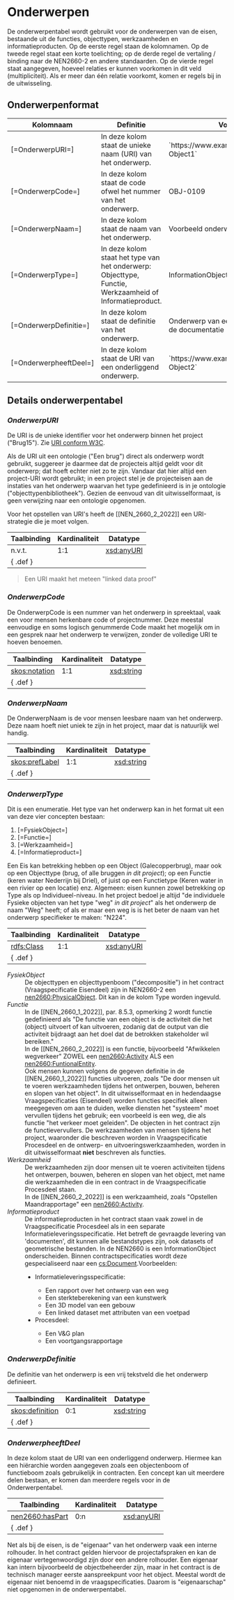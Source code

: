 # Onderwerpen

De onderwerpentabel wordt gebruikt voor de onderwerpen van de eisen, bestaande uit de functies, objecttypen, werkzaamheden en informatieproducten. Op de eerste regel staan de kolomnamen. Op de tweede regel staat een korte toelichting; op de derde regel de vertaling / binding naar de NEN2660-2 en andere standaarden. Op de vierde regel staat aangegeven, hoeveel relaties er kunnen voorkomen in dit veld (multipliciteit). Als er meer dan één relatie voorkomt, komen er regels bij in de uitwisseling.

## Onderwerpenformat

<table class="data">
<thead>
	<th>Kolomnaam
	<th>Definitie
	<th>Voorbeeld
</thead>
<tr>
	<td scope="row">  [=OnderwerpURI=]
	<td class="def">In deze kolom staat de unieke naam (URI) van het onderwerp.
	<td class="example">`https://www.example.org/id/Voorbeeld-Object1`
</tr>
<tr>
	<td scope="row"> [=OnderwerpCode=]
	<td class="def">In deze kolom staat de code ofwel het nummer van het onderwerp.
	<td class="example">OBJ-0109
</tr>
<tr>
	<td scope="row"> [=OnderwerpNaam=]
	<td class="def">In deze kolom staat de naam van het onderwerp.
	<td class="example">Voorbeeld onderwerp
</tr>
<tr>
	<td scope="row">  [=OnderwerpType=]
	<td class="def">In deze kolom staat het type van het onderwerp: Objecttype, Functie, Werkzaamheid of Informatieproduct.
	<td class="example"> InformationObject
</tr>
<tr>
	<td scope="row"> [=OnderwerpDefinitie=]
	<td class="def"> In deze kolom staat de definitie van het onderwerp.
	<td class="example"> Onderwerp van een eis als voorbeeld in de documentatie
</tr>
<tr>
	<td scope="row"> [=OnderwerpheeftDeel=]
	<td class="def">In deze kolom staat de URI van een onderliggend onderwerp.
	<td class="example">`https://www.example.org/id/Voorbeeld-Object2`
</tr>
</table>

## Details onderwerpentabel

### <dfn>OnderwerpURI

De URI is de unieke identifier voor het onderwerp binnen het project ("Brug15"). Zie [URI conform W3C](https://www.w3.org/wiki/URI).

Als de URI uit een ontologie ("Een brug") direct als onderwerp wordt gebruikt, suggereer je daarmee dat de projecteis altijd geldt voor dit onderwerp; dat hoeft echter niet zo te zijn. Vandaar dat hier altijd een project-URI wordt gebruikt; in een project stel je de projecteisen aan de instaties van het onderwerp waarvan het type gedefinieerd is in je ontologie ("objecttypenbibliotheek"). Gezien de eenvoud van dit uitwisselformaat, is geen verwijzing naar een ontologie opgenomen.

Voor het opstellen van URI's heeft de [[NEN_2660_2_2022]] een URI-strategie die je moet volgen.

| Taalbinding | Kardinaliteit | Datatype                                               |
| ----------- | ------------- | ------------------------------------------------------ |
| n.v.t.      | 1:1           | [xsd:anyURI](https://www.w3.org/2001/XMLSchema#anyURI) |
| { .def } |

> Een URI maakt het meteen "linked data proof"

### <dfn>OnderwerpCode

De OnderwerpCode is een nummer van het onderwerp in spreektaal, vaak een voor mensen herkenbare code of projectnummer. Deze meestal eenvoudige en soms logisch genummerde Code maakt het mogelijk om in een gesprek naar het onderwerp te verwijzen, zonder de volledige URI te hoeven benoemen.

| Taalbinding                                                                   | Kardinaliteit | Datatype                                               |
| ----------------------------------------------------------------------------- | ------------- | ------------------------------------------------------ |
| [skos:notation](https://www.w3.org/2009/08/skos-reference/skos.html#notation) | 1:1           | [xsd:string](https://www.w3.org/2001/XMLSchema#string) |
| { .def } |

### <dfn>OnderwerpNaam

De OnderwerpNaam is de voor mensen leesbare naam van het onderwerp. Deze naam hoeft niet uniek te zijn in het project, maar dat is natuurlijk wel handig.

| Taalbinding                                                                     | Kardinaliteit | Datatype                                               |
| ------------------------------------------------------------------------------- | ------------- | ------------------------------------------------------ |
| [skos:prefLabel](https://www.w3.org/2009/08/skos-reference/skos.html#prefLabel) | 1:1           | [xsd:string](https://www.w3.org/2001/XMLSchema#string) |
| { .def } |

### <dfn>OnderwerpType

Dit is een enumeratie. Het type van het onderwerp kan in het format uit een van deze vier concepten bestaan:

1. [=FysiekObject=]
2. [=Functie=]
3. [=Werkzaamheid=]
4. [=Informatieproduct=]

Een Eis kan betrekking hebben op een Object (Galecopperbrug), maar ook op een Objecttype (brug, of alle bruggen <i>in dit project</i>); op een Functie (keren water Nederrijn bij Driel), of juist op een Functietype (Keren water in een rivier op een locatie) enz. Algemeen: eisen kunnen zowel betrekking op Type als op Individueel-niveau. In het project bedoel je altijd "de individuele Fysieke objecten van het type "weg" <i>in dit project</i>" als het onderwerp de naam "Weg" heeft; of als er maar een weg is is het beter de naam van het onderwerp specifieker te maken: "N224".

<div class="issue" data-number="28"></div>

| Taalbinding                                              | Kardinaliteit | Datatype                                               |
| -------------------------------------------------------- | ------------- | ------------------------------------------------------ |
| [rdfs:Class](https://www.w3.org/TR/rdf-schema/#ch_class) | 1:1           | [xsd:anyURI](https://www.w3.org/2001/XMLSchema#anyURI) |
| { .def } |

<dl>
<dt><dfn>FysiekObject
	<dd>De objecttypen en objecttypenboom ("decompositie") in het contract (Vraagspecificatie Eisendeel) zijn in NEN2660-2 een <a href="https://w3id.org/nen2660/def#PhysicalObject">nen2660:PhysicalObject</a>. Dit kan in de kolom Type worden ingevuld.
	
<dt><dfn>Functie
	<dd>In de [[NEN_2660_1_2022]], par. 8.5.3, opmerking 2 wordt functie gedefinieerd als "De functie van een object is de activiteit die het (object) uitvoert of kan uitvoeren, zodanig dat de output van die activiteit bijdraagt aan het doel dat de betrokken stakeholder wil bereiken." 
	<dd>In de [[NEN_2660_2_2022]] is een functie, bijvoorbeeld "Afwikkelen wegverkeer" ZOWEL een <a href="https://w3id.org/nen2660/def#Activity">nen2660:Activity</a>  ALS een <a href="https://w3id.org/nen2660/def/#FunctionalEntity">nen2660:FuntionalEntity</a>.
	<dd>Ook mensen kunnen volgens de gegeven definitie in de [[NEN_2660_1_2022]] functies uitvoeren, zoals "De door mensen uit te voeren werkzaamheden tijdens het ontwerpen, bouwen, beheren en slopen van het object". In dit uitwisselformaat en in hedendaagse Vraagspecificaties (Eisendeel) worden functies specifiek alleen meegegeven om aan te duiden, welke diensten het "systeem" moet vervullen tijdens het gebruik; een voorbeeld is een weg, die als functie "het verkeer moet geleiden". De objecten in het contract zijn de functievervullers. De werkzaamheden van mensen tijdens het project, waaronder die beschreven worden in Vraagspecificatie Procesdeel en de ontwerp- en uitvoeringswerkzaamheden, worden in dit uitwisselformaat <b>niet</b> beschreven als functies.

<dt><dfn>Werkzaamheid
	<dd>De werkzaamheden zijn door mensen uit te voeren activiteiten tijdens het ontwerpen, bouwen, beheren en slopen van het object, met name die werkzaamheden die in een contract in de Vraagspecificatie Procesdeel staan.
	<dd>In de [[NEN_2660_2_2022]] is een werkzaamheid, zoals "Opstellen Maandrapportage" een <a href="https://w3id.org/nen2660/def#Activity">nen2660:Activity</a>.

<dt><dfn>Informatieproduct
	<dd>De informatieproducten in het contract staan vaak zowel in de Vraagspecificatie Procesdeel als in een separate Informatieleveringsspecificatie. Het betreft de gevraagde levering van 'documenten', dit kunnen alle bestandstypes zijn, ook datasets of geometrische bestanden. In de NEN2660 is een InformationObject onderscheiden. Binnen contractspecificaties wordt deze gespecialiseerd naar een <a href="https://data.crow.nl/contractspecificaties/def/Document">cs:Document</a>.Voorbeelden:<ul>
<li>Informatieleveringsspecificatie:</li><ul>
<li>Een rapport over het ontwerp van een weg</li>
<li>Een sterkteberekening van een kunstwerk</li>
<li>Een 3D model van een gebouw</li>
<li>Een linked dataset met attributen van een voetpad</li></ul>
<li>Procesdeel:</li><ul>
<li>Een V&G plan</li>
<li>Een voortgangsrapportage</li></ul></ul>
</dl>

### <dfn>OnderwerpDefinitie

De definitie van het onderwerp is een vrij tekstveld die het onderwerp definieert.

| Taalbinding                                                                      | Kardinaliteit | Datatype                                               |
| -------------------------------------------------------------------------------- | ------------- | ------------------------------------------------------ |
| [skos:definition](https://www.w3.org/2009/08/skos-reference/skos.html#defintion) | 0:1           | [xsd:string](https://www.w3.org/2001/XMLSchema#string) |
| { .def } |

### <dfn>OnderwerpheeftDeel

In deze kolom staat de URI van een onderliggend onderwerp.
Hiermee kan een hiërarchie worden aangegeven zoals een objectenboom of functieboom zoals gebruikelijk in contracten. Een concept kan uit meerdere delen bestaan, er komen dan meerdere regels voor in de Onderwerpentabel.

| Taalbinding                                                        | Kardinaliteit | Datatype                                               |
| ------------------------------------------------------------------ | ------------- | ------------------------------------------------------ |
| [nen2660:hasPart](https://bimloket.github.io/nen2660/term#hasPart) | 0:n           | [xsd:anyURI](https://www.w3.org/2001/XMLSchema#anyURI) |
| { .def } |

<p class="note">
Net als bij de eisen, is de "eigenaar" van het onderwerp vaak een interne rolhouder. In het contract gelden hiervoor de projectafspraken en kan de eigenaar vertegenwoordigd zijn door een andere rolhouder. Een eigenaar kan intern bijvoorbeeld de objectbeheerder zijn, maar in het contract is de technisch manager eerste aanspreekpunt voor het object. Meestal wordt de eigenaar niet benoemd in de vraagspecificaties. Daarom is "eigenaarschap" niet opgenomen in de onderwerpentabel.
</p>
